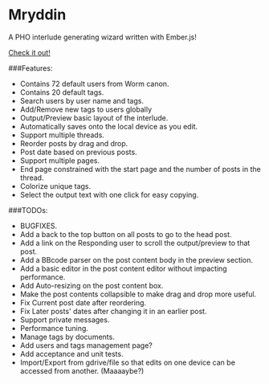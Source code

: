 # Mryddin

A PHO interlude generating wizard written with Ember.js!

[Check it out!](https://ujamer.github.io/myrddin/)

###Features:
- Contains 72 default users from Worm canon.
- Contains 20 default tags.
- Search users by user name and tags.
- Add/Remove new tags to users globally
- Output/Preview basic layout of the interlude.
- Automatically saves onto the local device as you edit.
- Support multiple threads.
- Reorder posts by drag and drop.
- Post date based on previous posts.
- Support multiple pages.
- End page constrained with the start page and the number of posts in the thread.
- Colorize unique tags.
- Select the output text with one click for easy copying.

###TODOs:
- BUGFIXES.
- Add a back to the top button on all posts to go to the head post.
- Add a link on the Responding user to scroll the output/preview to that post.
- Add a BBcode parser on the post content body in the preview section.
- Add a basic editor in the post content editor without impacting performance.
- Add Auto-resizing on the post content box.
- Make the post contents collapsible to make drag and drop more useful.
- Fix Current post date after reordering.
- Fix Later posts' dates after changing it in an earlier post.
- Support private messages.
- Performance tuning.
- Manage tags by documents.
- Add users and tags management page?
- Add acceptance and unit tests.
- Import/Export from gdrive/file so that edits on one device can be accessed from another. (Maaaaybe?)
